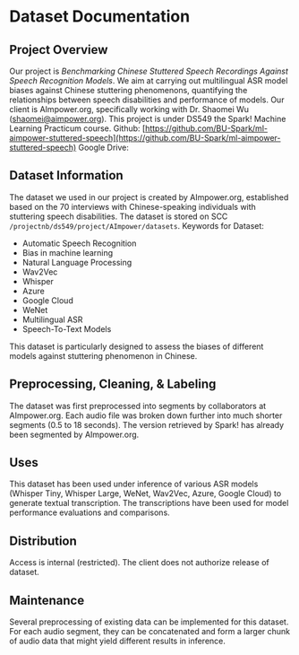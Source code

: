 # Dataset Documentation

## Project Overview
Our project is _Benchmarking Chinese Stuttered Speech Recordings Against Speech Recognition Models_. We aim at carrying out multilingual ASR model biases against Chinese stuttering phenomenons, quantifying the relationships between speech disabilities and performance of models. Our client is AImpower.org, specifically working with Dr. Shaomei Wu (shaomei@aimpower.org). This project is under DS549 the Spark! Machine Learning Practicum course.
Github: [https://github.com/BU-Spark/ml-aimpower-stuttered-speech](https://github.com/BU-Spark/ml-aimpower-stuttered-speech)
Google Drive: 

## Dataset Information
The dataset we used in our project is created by AImpower.org, established based on the 70 interviews with Chinese-speaking individuals with stuttering speech disabilities. The dataset is stored on SCC `/projectnb/ds549/project/AImpower/datasets`. 
Keywords for Dataset:
* Automatic Speech Recognition
* Bias in machine learning
* Natural Language Processing
* Wav2Vec
* Whisper
* Azure
* Google Cloud
* WeNet
* Multilingual ASR
* Speech-To-Text Models

This dataset is particularly designed to assess the biases of different models against stuttering phenomenon in Chinese. 

## Preprocessing, Cleaning, & Labeling
The dataset was first preprocessed into segments by collaborators at AImpower.org. Each audio file was broken down further into much shorter segments (0.5 to 18 seconds). The version retrieved by Spark! has already been segmented by AImpower.org. 

## Uses
This dataset has been used under inference of various ASR models (Whisper Tiny, Whisper Large, WeNet, Wav2Vec, Azure, Google Cloud) to generate textual transcription. The transcriptions have been used for model performance evaluations and comparisons. 

## Distribution
Access is internal (restricted). The client does not authorize release of dataset. 

## Maintenance
Several preprocessing of existing data can be implemented for this dataset. For each audio segment, they can be concatenated and form a larger chunk of audio data that might yield different results in inference. 